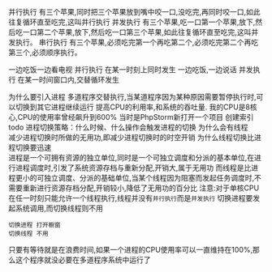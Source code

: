 并行执行
    有三个苹果,同时把三个苹果放到嘴中咬一口,没吃完,再同时咬一口,如此往复循环直至吃完,这叫并行执行
并发执行
    有三个苹果,吃一口第一个苹果,放下,然后吃一口第二个苹果,放下,然后吃一口第三个苹果,如此往复循环直至吃完,这叫并发执行。
串行执行
    有三个苹果,必须吃完第一个再吃第二个,必须吃完第二个再吃第三个,必须顺序执行。
    
一边吃饭一边看电视 并行执行  在某一时刻上同时发生
一边吃饭,一边说话  并发执行  在某一时间窗口内,交替循环发生


为什么要引入进程
    多道程序交替执行,当某道程序因为某种原因需要暂停执行时,可以切换到其它进程继续运行
    提高CPU的利用率,和系统的吞吐量.
    我的CPU是8核心,CPU的使用率曾经飙升到600% 当时是PhpStorm新打开一个项目 创建索引
    todo 进程切换策略：什么时候、什么操作会触发进程的切换
为什么会有线程  
    减少进程切换时所做的无用功,即减少进程切换时的时空开销
为什么线程切换比进程切换要迅速    
    进程是一个可拥有资源的独立单位,同时是一个可独立调度和分派的基本单位,在进行进程调度时,引发了系统资源存档与重新分配,开销大,属于无用功
    而线程是比进程更小的可独立调度、分派的基础单位,当某个线程因为阻塞而发起任务调度时,不需要重新进行资源存档分配,开销较小,降低了无用功的百分比
    注意:对于单核CPU在任一时刻只能允许一个线程执行,线程并没有`并行执行`而是`并发执行`
    切换进程要发起系统调用,而切换线程则不用
    
    切换进程 打开橱窗
    切换线程 不用
    
只要有等待就是在浪费时间,如果一个进程的CPU使用率可以一直维持在100%,那么这个程序就没必要在多道程序系统中运行了